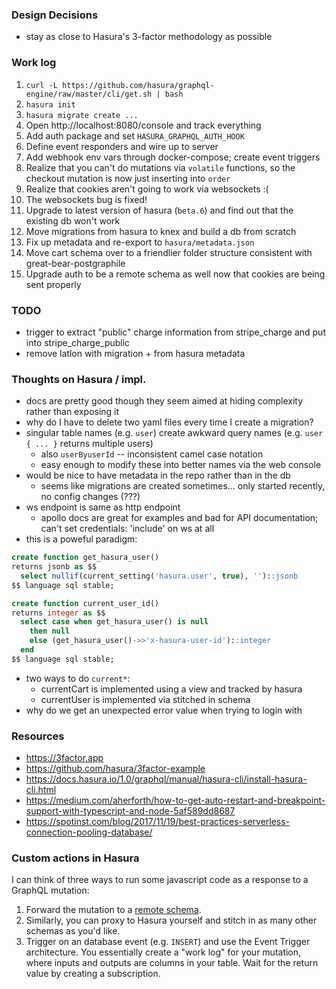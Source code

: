 ### Design Decisions
* stay as close to Hasura's 3-factor methodology as possible

### Work log
1. `curl -L https://github.com/hasura/graphql-engine/raw/master/cli/get.sh | bash`
2. `hasura init`
3. `hasura migrate create ...`
4. Open http://localhost:8080/console and track everything
5. Add auth package and set `HASURA_GRAPHQL_AUTH_HOOK`
6. Define event responders and wire up to server
7. Add webhook env vars through docker-compose; create event triggers
8. Realize that you can't do mutations via `volatile` functions, so
   the checkout mutation is now just inserting into `order`
9. Realize that cookies aren't going to work via websockets :(
10. The websockets bug is fixed!
11. Upgrade to latest version of hasura (`beta.6`) and find out that the existing db won't work
12. Move migrations from hasura to knex and build a db from scratch
13. Fix up metadata and re-export to `hasura/metadata.json`
14. Move cart schema over to a friendlier folder structure consistent with great-bear-postgraphile
15. Upgrade auth to be a remote schema as well now that cookies are being sent properly

### TODO
* trigger to extract "public" charge information from stripe_charge and put into stripe_charge_public
* remove latlon with migration + from hasura metadata

### Thoughts on Hasura / impl.
* docs are pretty good though they seem aimed at hiding complexity rather than exposing it
* why do I have to delete two yaml files every time I create a migration?
* singular table names (e.g. `user`) create awkward query names (e.g. `user { ... }` returns multiple users)
  * also `userByuserId` -- inconsistent camel case notation
  * easy enough to modify these into better names via the web console
* would be nice to have metadata in the repo rather than in the db
  * seems like migrations are created sometimes... only started recently, no config changes (???)
* ws endpoint is same as http endpoint
  * apollo docs are great for examples and bad for API documentation; can't set credentials: 'include' on ws at all
* this is a poweful paradigm:
```sql
create function get_hasura_user()
returns jsonb as $$
  select nullif(current_setting('hasura.user', true), '')::jsonb
$$ language sql stable;

create function current_user_id()
returns integer as $$
  select case when get_hasura_user() is null
    then null 
    else (get_hasura_user()->>'x-hasura-user-id')::integer
  end
$$ language sql stable;
```
* two ways to do `current*`:
  * currentCart is implemented using a view and tracked by hasura
  * currentUser is implemented via stitched in schema
* why do we get an unexpected error value when trying to login with 

### Resources
* https://3factor.app
* https://github.com/hasura/3factor-example
* https://docs.hasura.io/1.0/graphql/manual/hasura-cli/install-hasura-cli.html
* https://medium.com/aherforth/how-to-get-auto-restart-and-breakpoint-support-with-typescript-and-node-5af589dd8687
* https://spotinst.com/blog/2017/11/19/best-practices-serverless-connection-pooling-database/

### Custom actions in Hasura
I can think of three ways to run some javascript code as a response to a GraphQL mutation:

1. Forward the mutation to a [remote schema](https://docs.hasura.io/1.0/graphql/manual/remote-schemas/index.html).
2. Similarly, you can proxy to Hasura yourself and stitch in as many other schemas as you'd like.
3. Trigger on an database event (e.g. `INSERT`) and use the Event Trigger architecture.
   You essentially create a "work log" for your mutation, where inputs and outputs are columns in your table.
   Wait for the return value by creating a subscription.
